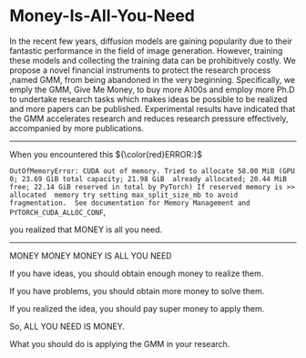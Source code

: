 # Money-Is-All-You-Need

In the recent few years, diffusion models are gaining popularity due to their fantastic performance in the field of image generation. However, training these models and collecting the training data can be prohibitively costly. We propose a novel financial instruments to protect the research process ,named GMM, from being abandoned in the very beginning. Specifically, we emply the GMM, Give Me Money, to buy more A100s and employ more Ph.D to undertake research tasks which makes ideas be possible to be realized and more papers can be published. Experimental results have indicated that the GMM accelerates research and reduces research pressure effectively, accompanied by more publications.

----
When you encountered this ${\color{red}ERROR:}$

`
OutOfMemoryError: CUDA out of memory. Tried to allocate 58.00 MiB (GPU 0; 23.69 GiB total capacity; 21.98 GiB 
already allocated; 20.44 MiB free; 22.14 GiB reserved in total by PyTorch) If reserved memory is >> allocated 
memory try setting max_split_size_mb to avoid fragmentation.  See documentation for Memory Management and 
PYTORCH_CUDA_ALLOC_CONF
`,

you realized that MONEY is all you need.



----

MONEY MONEY MONEY IS ALL YOU NEED

If you have ideas, you should obtain enough money to realize them.

If you have problems, you should obtain more money to solve them.

If you realized the idea, you should pay super money to apply them.

So, ALL YOU NEED IS MONEY.

What you should do is applying the GMM in your research.
